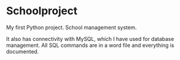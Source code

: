 # Schoolproject
My first Python project. School management system.

It also has connectivity with MySQL, which I have used for database management. 
All SQL commands are in a word file and everything is documented. 

